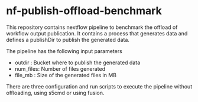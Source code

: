 # nf-publish-offload-benchmark

This repository contains nextflow pipeline to benchmark the offload of workflow output publication. It contains a process that generates data and defines a publishDir to publish the generated data.

The pipeline has the following input parameters

- outdir : Bucket where to publish the generated data
- num_files: Number of files generated
- file_mb : Size of the generated files in MB

There are three configuration and run scripts to execute the pipeline without offloading, using s5cmd or using fusion.

